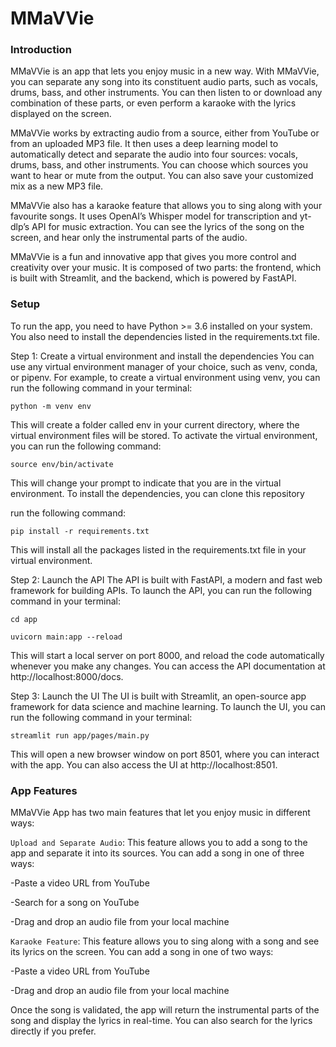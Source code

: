 # MMaVVie
### Introduction 
MMaVVie is an app that lets you enjoy music in a new way. With MMaVVie, you can separate any song into its constituent audio parts, such as vocals, drums, bass, and other instruments. You can then listen to or download any combination of these parts, or even perform a karaoke with the lyrics displayed on the screen.

MMaVVie works by extracting audio from a source, either from YouTube or from an uploaded MP3 file. It then uses a deep learning model to automatically detect and separate the audio into four sources: vocals, drums, bass, and other instruments. You can choose which sources you want to hear or mute from the output. You can also save your customized mix as a new MP3 file.

MMaVVie also has a karaoke feature that allows you to sing along with your favourite songs. It uses OpenAI’s Whisper model for transcription and yt-dlp’s API for music extraction. You can see the lyrics of the song on the screen, and hear only the instrumental parts of the audio.

MMaVVie is a fun and innovative app that gives you more control and creativity over your music. It is composed of two parts: the frontend, which is built with Streamlit, and the backend, which is powered by FastAPI. 


### Setup
To run the app, you need to have Python >= 3.6 installed on your system. You also need to install the dependencies listed in the requirements.txt file.

Step 1: Create a virtual environment and install the dependencies
You can use any virtual environment manager of your choice, such as venv, conda, or pipenv. For example, to create a virtual environment using venv, you can run the following command in your terminal:

`python -m venv env`

This will create a folder called env in your current directory, where the virtual environment files will be stored. To activate the virtual environment, you can run the following command:

`source env/bin/activate`

This will change your prompt to indicate that you are in the virtual environment. To install the dependencies, you can clone this repository

run the following command:

`pip install -r requirements.txt`

This will install all the packages listed in the requirements.txt file in your virtual environment.

Step 2: Launch the API
The API is built with FastAPI, a modern and fast web framework for building APIs. To launch the API, you can run the following command in your terminal:

```
cd app

uvicorn main:app --reload
```

This will start a local server on port 8000, and reload the code automatically whenever you make any changes. You can access the API documentation at http://localhost:8000/docs.

Step 3: Launch the UI
The UI is built with Streamlit, an open-source app framework for data science and machine learning. To launch the UI, you can run the following command in your terminal:

`streamlit run app/pages/main.py`

This will open a new browser window on port 8501, where you can interact with the app. You can also access the UI at http://localhost:8501.


### App Features
MMaVVie App has two main features that let you enjoy music in different ways:

`Upload and Separate Audio`: This feature allows you to add a song to the app and separate it into its sources. You can add a song in one of three ways:

-Paste a video URL from YouTube

-Search for a song on YouTube

-Drag and drop an audio file from your local machine

`Karaoke Feature`: This feature allows you to sing along with a song and see its lyrics on the screen. You can add a song in one of two ways:

-Paste a video URL from YouTube

-Drag and drop an audio file from your local machine

Once the song is validated, the app will return the instrumental parts of the song and display the lyrics in real-time. You can also search for the lyrics directly if you prefer.
